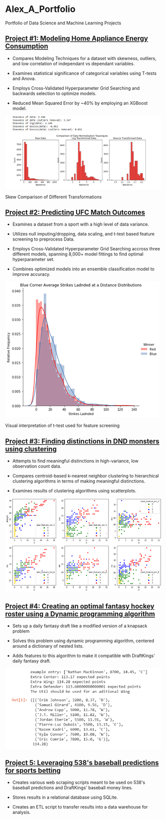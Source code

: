 # Alex_A_Portfolio
Portfolio of Data Science and Machine Learning Projects

## [Project #1: Modeling Home Appliance Energy Consumption](https://github.com/aarbisman/modeling_home_energy_usage/blob/main/modeling_energy_consumption.ipynb)

* Compares Modeling Techniques for a dataset with skewness, outliers, and low correlation of independant vs dependant variables.

* Examines statistical significance of categorical variables using T-tests and Anova.

* Employs Cross-Validated Hyperparameter Grid Searching and backwards selection to optimize models.

* Reduced Mean Squared Error by ~40% by employing an XGBoost model.

![Skew Comparison of Different Transformations](/images/skew_comparison.PNG)

Skew Comparison of Different Transformations

## [Project #2: Predicting UFC Match Outcomes](https://github.com/aarbisman/ufc_prediction/blob/master/ufc_prediction.ipynb)

* Examines a dataset from a sport with a high level of data variance.

* Utilizes null imputing/dropping, data scaling, and t-test based feature screening to preprocess Data.

* Employs Cross-Validated Hyperparameter Grid Searching accross three different models, spanning 8,000+ model fittings to find optimal hyperparameter set.

* Combines optimized models into an ensemble classification model to improve accuracy.

![visual t-test](/images/visual_t_test.png)

Visual interpretation of t-test used for feature screening


## [Project #3: Finding distinctions in DND monsters using clustering](https://github.com/aarbisman/dnd_monster_clustering/blob/main/clustering_basic_v1.ipynb)
* Attempts to find meaningful distinctions in high-variance, low observation count data.

* Compares centroid-based k-nearest neighbor clustering to hierarchical clustering algorithms in terms of making meaningful distinctions.

* Examines results of clustering algorithms using scatterplots.

![Entire dataset, clustered](/images/all_data_clustering_results.png)


## [Project #4: Creating an optimal fantasy hockey roster using a Dynamic programming algorithm](https://github.com/aarbisman/knappsack_nhl/blob/main/different_iterations_of_drafting_algorithm.ipynb)
* Sets up a daily fantasy draft like a modified version of a knapsack problem

* Solves this problem using dynamic programming algorithm, centered around a dictionary of nested lists.

* Adds features to this algorithm to make it compatible with DraftKings' daily fantasy draft.

![Optimized draft example](/images/optimized_draft_photo.PNG)


## [Project 5: Leveraging 538's baseball predictions for sports betting](https://github.com/aarbisman/leveraging_538_for_betting)

* Creates various web scraping scripts meant to be used on 538's baseball predictions and DraftKings' baseball money lines.

* Stores results in a relational database using SQLite.

* Creates an ETL script to transfer results into a data warehouse for analysis.
